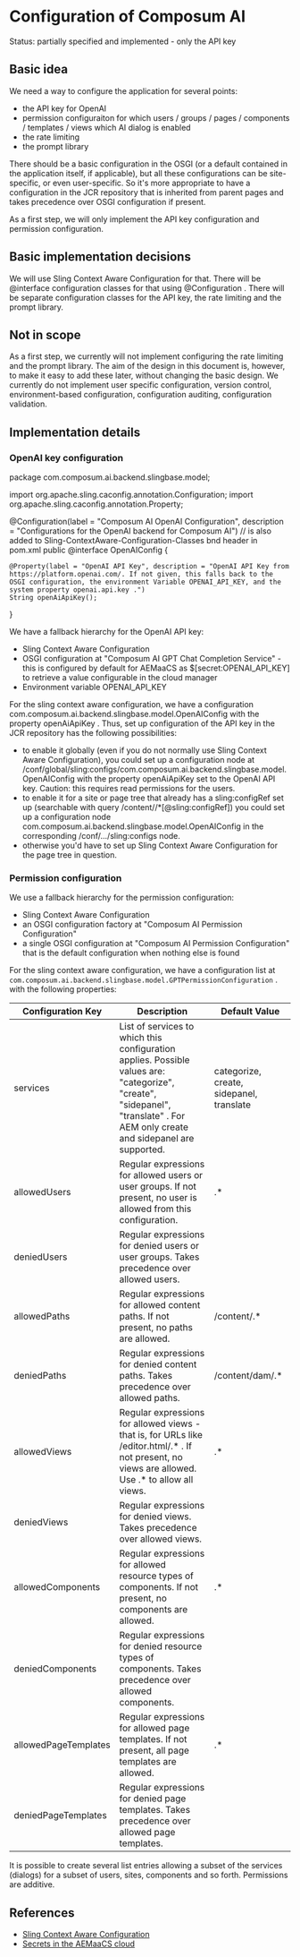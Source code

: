# Configuration of Composum AI

Status: partially specified and implemented - only the API key

## Basic idea

We need a way to configure the application for several points:

- the API key for OpenAI
- permission configuraiton for which users / groups / pages / components / templates / views which AI dialog is enabled
- the rate limiting
- the prompt library

There should be a basic configuration in the OSGI (or a default contained in the application itself, if applicable),
but all these configurations can be site-specific, or even user-specific. So it's more appropriate to have a
configuration in the JCR repository that is inherited from parent pages and takes precedence over OSGI configuration
if present.

As a first step, we will only implement the API key configuration and permission configuration.

## Basic implementation decisions

We will use Sling Context Aware Configuration for that. There will be @interface configuration classes for that using
@Configuration . There will be separate configuration classes for the API key, the rate limiting and the prompt library.

## Not in scope

As a first step, we currently will not implement configuring the rate limiting and the prompt library. The aim of the
design in this document is, however, to make it easy to add these later, without changing the basic design.
We currently do not implement user specific configuration, version control, environment-based configuration,
configuration auditing, configuration validation.

## Implementation details

### OpenAI key configuration

package com.composum.ai.backend.slingbase.model;

import org.apache.sling.caconfig.annotation.Configuration;
import org.apache.sling.caconfig.annotation.Property;

@Configuration(label = "Composum AI OpenAI Configuration", description = "Configurations for the OpenAI backend for
Composum AI")
// is also added to Sling-ContextAware-Configuration-Classes bnd header in pom.xml
public @interface OpenAIConfig {

    @Property(label = "OpenAI API Key", description = "OpenAI API Key from https://platform.openai.com/. If not given, this falls back to the OSGI configuration, the environment Variable OPENAI_API_KEY, and the system property openai.api.key .")
    String openAiApiKey();

}

We have a fallback hierarchy for the OpenAI API key:

- Sling Context Aware Configuration
- OSGI configuration at "Composum AI GPT Chat Completion Service" - this is configured by default for AEMaaCS
  as $[secret:OPENAI_API_KEY] to retrieve a value configurable in the cloud manager
- Environment variable OPENAI_API_KEY

For the sling context aware configuration, we have a configuration
com.composum.ai.backend.slingbase.model.OpenAIConfig with the property openAiApiKey . Thus, set up configuration of
the API key in the JCR repository has the following possibilities:

- to enable it globally (even if you do not normally use Sling Context Aware Configuration), you could set up a
  configuration node at
  /conf/global/sling:configs/com.composum.ai.backend.slingbase.model.OpenAIConfig
  with the property openAiApiKey set to the OpenAI API key. Caution: this requires read permissions for the users.
- to enable it for a site or page tree that already has a sling:configRef set up (searchable with query
  /content//*[@sling:configRef]) you could set up a configuration node
  com.composum.ai.backend.slingbase.model.OpenAIConfig in
  the corresponding /conf/.../sling:configs node.
- otherwise you'd have to set up Sling Context Aware Configuration for the page tree in question.

### Permission configuration

We use a fallback hierarchy for the permission configuration:

- Sling Context Aware Configuration
- an OSGI configuration factory at "Composum AI Permission Configuration"
- a single OSGI configuration at "Composum AI Permission Configuration" that is the default configuration when
  nothing else is found

For the sling context aware configuration, we have a configuration list at
`com.composum.ai.backend.slingbase.model.GPTPermissionConfiguration` .
with the following properties:

| Configuration Key    | Description                                                                                                                                                                    | Default Value                            |
|----------------------|--------------------------------------------------------------------------------------------------------------------------------------------------------------------------------|------------------------------------------|
| services             | List of services to which this configuration applies. Possible values are: "categorize", "create", "sidepanel", "translate" . For AEM only create and sidepanel are supported. | categorize, create, sidepanel, translate |
| allowedUsers         | Regular expressions for allowed users or user groups. If not present, no user is allowed from this configuration.                                                              | .*                                       |
| deniedUsers          | Regular expressions for denied users or user groups. Takes precedence over allowed users.                                                                                      |                                          |
| allowedPaths         | Regular expressions for allowed content paths. If not present, no paths are allowed.                                                                                           | /content/.*                              |
| deniedPaths          | Regular expressions for denied content paths. Takes precedence over allowed paths.                                                                                             | /content/dam/.*                          |
| allowedViews         | Regular expressions for allowed views - that is, for URLs like /editor.html/.* . If not present, no views are allowed. Use .* to allow all views.                              | .*                                       |
| deniedViews          | Regular expressions for denied views. Takes precedence over allowed views.                                                                                                     |                                          |
| allowedComponents    | Regular expressions for allowed resource types of components. If not present, no components are allowed.                                                                       | .*                                       |
| deniedComponents     | Regular expressions for denied resource types of components. Takes precedence over allowed components.                                                                         |                                          |
| allowedPageTemplates | Regular expressions for allowed page templates. If not present, all page templates are allowed.                                                                                | .*                                       |
| deniedPageTemplates  | Regular expressions for denied page templates. Takes precedence over allowed page templates.                                                                                   |                                          |

It is possible to create several list entries allowing a subset of the services (dialogs) for a subset of users,
sites, components and so forth. Permissions are additive.

## References

- [Sling Context Aware Configuration](https://sling.apache.org/documentation/bundles/context-aware-configuration/context-aware-configuration.html)
- [Secrets in the AEMaaCS cloud](https://experienceleague.adobe.com/docs/experience-manager-cloud-service/content/implementing/deploying/configuring-osgi.html?lang=en)
